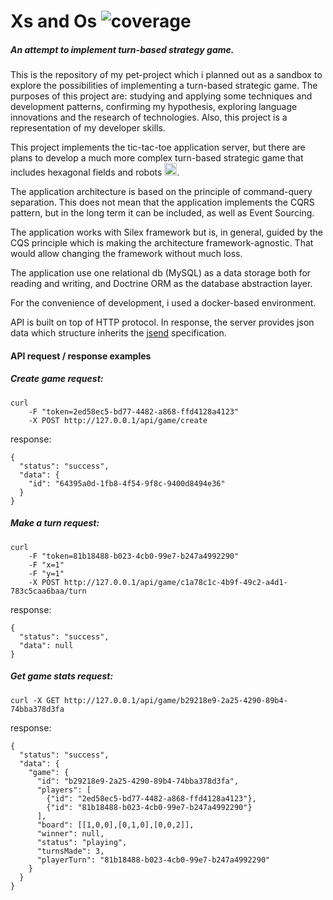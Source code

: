 # Xs and Os ![coverage](https://img.shields.io/badge/coverage-71%25-yellowgreen.svg)
##### An attempt to implement turn-based strategy game.

This is the repository of my pet-project which i planned out as a sandbox to explore the possibilities of implementing a turn-based strategic game. The purposes of this project are: studying and applying some techniques and development patterns, confirming my hypothesis, exploring language innovations and the research of technologies. Also, this project is a representation of my developer skills.

This project implements the tic-tac-toe application server, but there are plans to develop a much more complex turn-based strategic game that includes hexagonal fields and robots <img src = "https://assets-cdn.github.com/images/icons/emoji/suspect.png" width = "20" height = "20" >.

The application architecture is based on the principle of command-query separation. This does not mean that the application implements the CQRS pattern, but in the long term it can be included, as well as Event Sourсing.

The application works with Silex framework but is, in general, guided by the CQS principle which is making the architecture framework-agnostic. That would allow changing the framework without much loss.

The application use one relational db (MySQL) as a data storage both for reading and writing, and Doctrine ORM as the database abstraction layer.

For the convenience of development, i used a docker-based environment.

API is built on top of HTTP protocol. In response, the server provides json data which structure inherits the [jsend](https://labs.omniti.com/labs/jsend) specification.

#### API request / response examples

##### Create game request:
```
curl 
    -F "token=2ed58ec5-bd77-4482-a868-ffd4128a4123" 
    -X POST http://127.0.0.1/api/game/create
```

response:
```
{
  "status": "success",
  "data": {
    "id": "64395a0d-1fb8-4f54-9f8c-9400d8494e36"
  }
}
```
##### Make a turn request:
```
curl 
    -F "token=81b18488-b023-4cb0-99e7-b247a4992290" 
    -F "x=1" 
    -F "y=1" 
    -X POST http://127.0.0.1/api/game/c1a78c1c-4b9f-49c2-a4d1-783c5caa6baa/turn
```

response:
```
{
  "status": "success",
  "data": null
}
```

##### Get game stats request:
```
curl -X GET http://127.0.0.1/api/game/b29218e9-2a25-4290-89b4-74bba378d3fa
```

response:
```
{
  "status": "success",
  "data": {
    "game": {
      "id": "b29218e9-2a25-4290-89b4-74bba378d3fa",
      "players": [
        {"id": "2ed58ec5-bd77-4482-a868-ffd4128a4123"},
        {"id": "81b18488-b023-4cb0-99e7-b247a4992290"}
      ],
      "board": [[1,0,0],[0,1,0],[0,0,2]],
      "winner": null,
      "status": "playing",
      "turnsMade": 3,
      "playerTurn": "81b18488-b023-4cb0-99e7-b247a4992290"
    }
  }
}
```

 